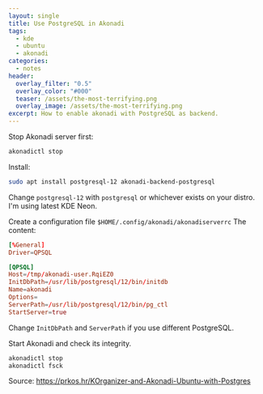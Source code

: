```yaml
---
layout: single
title: Use PostgreSQL in Akonadi
tags:
  - kde
  - ubuntu
  - akonadi
categories:
  - notes
header:
  overlay_filter: "0.5"
  overlay_color: "#000"
  teaser: /assets/the-most-terrifying.png
  overlay_image: /assets/the-most-terrifying.png
excerpt: How to enable akonadi with PostgreSQL as backend.
---
```

Stop Akonadi server first:

```sh
akonadictl stop
```

Install:

```sh
sudo apt install postgresql-12 akonadi-backend-postgresql
```

Change `postgresql-12` with `postgresql` or whichever exists on your distro.
I'm using latest KDE Neon.

Create a configuration file `$HOME/.config/akonadi/akonadiserverrc`
The content:

```conf
[%General]
Driver=QPSQL

[QPSQL]
Host=/tmp/akonadi-user.RqiEZ0
InitDbPath=/usr/lib/postgresql/12/bin/initdb
Name=akonadi
Options=
ServerPath=/usr/lib/postgresql/12/bin/pg_ctl
StartServer=true
```

Change `InitDbPath` and `ServerPath` if you use different PostgreSQL.

Start Akonadi and check its integrity.

```sh
akonadictl stop
akonadictl fsck
```

Source:
https://prkos.hr/KOrganizer-and-Akonadi-Ubuntu-with-Postgres
